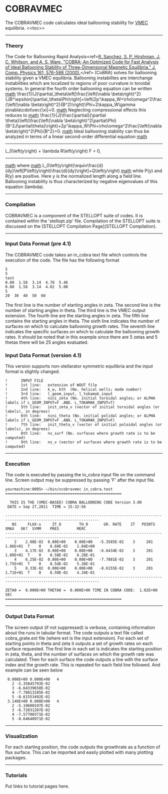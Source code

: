COBRAVMEC
=========

The COBRAVMEC code calculates ideal ballooning stability for
[VMEC](VMEC) equilibria. \<\<toc\>\>

------------------------------------------------------------------------

### Theory

The Code for Ballooning Rapid
Analysis\<ref\>[R. Sanchez, S. P. Hirshman, J. C. Whitson, and A. S. Ware, \"COBRA: An Optimized Code for Fast Analysis of Ideal Ballooning Stability of Three-Dimensional Magnetic Equilibria.\" J. Comp. Physics 161, 576-588 (2000).](http://www.sciencedirect.com/science/article/pii/S0021999100965148)\</ref\>
(CoBRA) solves for ballooning stability given a VMEC equilibria.
Ballooning instabilites are interchange instabilities which are
localized to regions of poor curvature in toroidal systems. In general
the fourth order ballooning equation can be written [math](math)
\\frac{1}{J}\\partial\_\\theta\\left\[\\frac{\\left(\\nabla
\\beta\\right)\^2}{JB\^\\epsilon}\\partial\_\\theta\\Phi\\right\]+\\left(2p\'\\kappa\_W+\\rho\\omega\^2\\frac{\\left(\\nabla
\\beta\\right)\^2}{B\^2}\\right)\\Phi+2\\kappa\_W\\gamma
p\\nabla\\cdot\\vec{\\xi}=0. [math](math) Neglecting compressional
effects this reduces to [math](math)
\\frac{1}{J}\\frac{\\partial}{\\partial
\\theta}\\left(\\frac{\\left(\\nabla
\\beta\\right)\^2\\partial\\Phi}{B\^2J\\partial\\theta}\\right)+2p\'\\kappa\_W\\Phi+\\rho\\omega\^2\\frac{\\left(\\nabla
\\beta\\right)\^2\\Phi}{B\^2}=0. [math](math) Ideal ballooning stability
can thus be analyzed in terms of a linear second-order differential
equation [math](math)

  --------------------------------------------------- --------
  L\_0\\left(y\\right) + \\lambda R\\left(y\\right)   F = 0,
  --------------------------------------------------- --------

[math](math) where [math](math)
L\_0\\left(y\\right)\\equiv\\frac{d}{dy}\\left\[P\\left(y\\right)\\frac{d}{dy}\\right\]+Q\\left(y\\right)
[math](math) while P(y) and R(y) are positive. Here y is the normalized
length along a field line. Ballooning instability is thus characterized
by negative eigenvalues of this equation (lambda).

------------------------------------------------------------------------

### Compilation

COBRAVMEC is a component of the STELLOPT suite of codes. It is contained
within the \'stellopt.zip\' file. Compilation of the STELLOPT suite is
discussed on the [STELLOPT Compilation Page](STELLOPT Compilation).

------------------------------------------------------------------------

### Input Data Format (pre 4.1)

The COBRAVMEC code takes an in\_cobra text file which controls the
execution of the code. The file has the following format

    5
    5
    test
    0.00  1.58  3.14  4.78  5.46
    0.00  1.58  3.14  4.62  5.00
    5
    20  30  40  50  60

The first line is the number of starting angles in zeta. The second line
is the number of starting angles in theta. The third line is the VMEC
output extension. The fourth line are the starting angles in zeta. The
fifth line contains the starting angles in theta. The sixth line
indicates the number of surfaces on which to calculate ballooning growth
rates. The seventh line indicates the specific surfaces on which to
calculate the ballooning growth rates. It should be noted that in this
example since there are 5 zetas and 5 thetas there will be 25 angles
evaluated.

### Input Data Format (version 4.1)

This version supports non-stellarator symmetric equilibria and the input
format is slightly changed.

    !      INPUT FILE
    !      1st line:   extension of WOUT file
    !      2nd line:   k_w, kth  (No. helical wells; mode number)
    !      3rd line:   l_geom_input, l_tokamak_input
    !      4th line:   nini_zeta (No. initial toroidal angles; or ALPHA labels if L_GEOM_INPUT=F .AND. L_TOKAMAK_INPUT=T)
    !      5th line:   init_zeta_v (vector of initial toroidal angles (or labels), in degrees)
    !      6th line:   nini_theta (No. initial polidal angles; or ALPHA labels if L_GEOM_INPUT=F .AND. L_TOKAMAK_INPUT=F)  
    !      7th line:   init_theta_v (vector of initial poloidal angles (or labels), in degrees)
    !      8th line:   ns_surf (No. surfaces where growth rate is to be computed)
    !      9th line:   ns_v (vector of surfaces where growth rate is to be computed)

------------------------------------------------------------------------

### Execution

The code is executed by passing the in\_cobra input file on the command
line. Screen output may be suppressed by passing \'F\' after the input
file.

    yourmachine:0005> ~/bin/xcobravmec in_cobra.test
    ====================================================

      THIS IS THE (VMEC-BASED) COBRA BALLOONING CODE Version 3.00
     DATE = Sep 27,2011  TIME = 15:32:56

    ----------------------------------------------------------------------------------------------------------------
       NS     FLUX-s     ZT_0        TH_0       GR. RATE    IT   POINTS      XMAX   OK?  SYMM    PRES        MERC
    ----------------------------------------------------------------------------------------------------------------
        2    2.08E-02  0.00E+00    0.00E+00   -5.3585E-02    3     201     1.86E+01  T    0    8.60E-02    1.04E+00
        3    4.17E-02  0.00E+00    0.00E+00   -6.6434E-02    3     201     1.80E+01  T    0    8.58E-02    6.20E-01
        4    6.25E-02  0.00E+00    0.00E+00   -7.7881E-02    3     201     1.75E+01  T    0    8.54E-02    5.28E-01
        5    8.33E-02  0.00E+00    0.00E+00   -8.6155E-02    3     201     1.71E+01  T    0    8.50E-02    4.34E-01
    ----------------------------------------------------------------------------------------------------------------

    ZETA0 =  0.000E+00 THETA0 =  0.000E+00 TIME IN COBRA CODE:  1.02E+00 SEC
    ====================================================

------------------------------------------------------------------------

### Output Data Format

The screen output (if not suppressed) is verbose, containing information
about the runs in tabular format. The code outputs a text file called
cobra\_grate.ext file (where ext is the input extension). For each set
of starting points in theta and zeta it outputs a set of growth rates on
each surface requested. The first line in each set is indicates the
starting position in zeta, theta, and the number of surfaces on which
the growth rate was calculated. Then for each surface the code outputs a
line with the surface index and the growth rate. This is repeated for
each field line followed. And example can be seen below

     0.000E+00 0.000E+00   4
       2 -5.35845793E-02
       3 -6.64339650E-02
       4 -7.78813285E-02
       5 -8.61553492E-02
     3.140E+00 0.000E+00   4
       2 -5.19600197E-02
       3 -6.72031207E-02
       4 -7.57780371E-02
       5 -8.64640971E-02

------------------------------------------------------------------------

### Visualization

For each starting position, the code outputs the growthrate as a
function of flux surface. This can be imported and easily plotted with
many plotting packages.

------------------------------------------------------------------------

### Tutorials

Put links to tutorial pages here.
